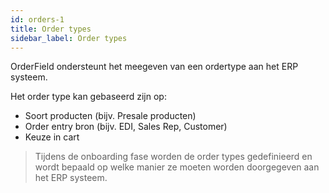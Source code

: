 ```yaml
---
id: orders-1
title: Order types
sidebar_label: Order types
---
```


OrderField ondersteunt het meegeven van een ordertype aan het ERP systeem.

Het order type kan gebaseerd zijn op:
* Soort producten (bijv. Presale producten)
* Order entry bron (bijv. EDI, Sales Rep, Customer)
* Keuze in cart

> Tijdens de onboarding fase worden de order types gedefinieerd en wordt bepaald op welke manier ze moeten worden doorgegeven aan het ERP systeem.